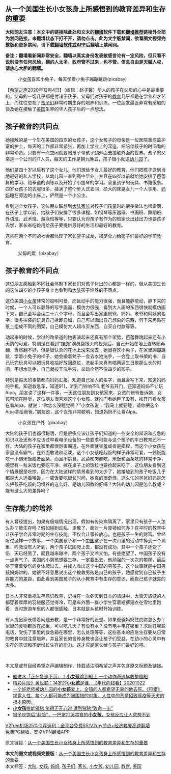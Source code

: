  <h2>从一个美国生长小女孩身上所感悟到的教育差异和生存的重要</h2> <p class="notice"><b>大陆网友注意：本文中的链接除此处和文末的<a href="https://github.com/bannedbook/fanqiang" >翻墙</a>软件下载和<a href="https://github.com/killgcd/justmysocks/blob/master/README.md">翻墙推荐</a>链接外全部为禁网链接，未翻墙状态下打不开，请勿点击。此为文字版禁闻，欲看图文视频完整版和更多禁闻，请下载<a href="https://github.com/bannedbook/fanqiang">翻墙软件或APP</a>后翻墙上禁闻网。</p><p>备注：翻墙看新闻非常安全，翻墙以真实身份发表敏感言论有一定风险，但只看不说则没有任何风险，翻的人太多，政府管不过来，也不管。信息自由是天赋人权，请放心大胆的翻墙。</b></p>  <div class="entry"> <figure><figcaption>小<a href="https://www.bannedbook.org/bnews/tag/%e5%a5%b3%e5%ad%a9/" class="st_tag internal_tag" rel="tag" title="标签 女孩 下的日志">女孩</a>喜欢小兔子，每天学着小兔子蹦蹦跳跳(pixabay)</figcaption></figure> <p>【<span class='wp_keywordlink_affiliate'><a href="https://www.soundofhope.org" title="希望之声" target="_blank">希望之声</a></span>2020年12月4日】（编辑：赵子馨）华人的孩子在父母的心中是最重要的，父母的一切几乎都是付诸于孩子。父母们对孩子的<a href="https://www.bannedbook.org/bnews/tag/%e6%95%99%e8%82%b2/" class="st_tag internal_tag" rel="tag" title="标签 教育 下的日志">教育</a>几乎都是在学业和才艺上，而往往忽视了<a href="https://www.bannedbook.org/bnews/tag/%E5%AD%A9%E5%AD%90%E4%BB%AC/" class="st_tag internal_tag" rel="tag" title="标签 孩子们 下的日志">孩子们</a>非常时期生存的培养和训练。一位朋友最近非常有感触的谈及她在接触了<a href="https://www.bannedbook.org/bnews/tag/%e7%be%8e%e5%9b%bd/" class="st_tag internal_tag" rel="tag" title="标签 美国 下的日志">美国</a>生养的华人孩子后的一点想法。</p> <h2><strong>孩子教育的共同点</strong></h2> <p>她接触的是一个生在美国的四岁的女孩子，这个女孩子的母亲是一位医院重症监护室的护士，每天的工作都非常紧张，再加上学业上的深造，把陪伴孩子的时间看的非常珍贵。只要有一点空闲就要陪孩子带孩子到外面去接触外面的世界。孩子的父亲是一个公司的IT人员，每天的工作是朝九晚五，孩子很小就送<a href="https://www.bannedbook.org/bnews/tag/%e5%b9%bc%e5%84%bf%e5%9b%ad/" class="st_tag internal_tag" rel="tag" title="标签 幼儿园 下的日志">幼儿园</a>了。</p> <p>他们是四十岁以后有了这个女儿，他们想给予女儿最好的教育，他们把孩子送到当地最好的私人学校，从幼儿园一直到高中毕业。并且在四岁以前就给她安排了芭蕾舞的学习、跆拳道的训练以及开始了小提琴的学习。家里孩子的玩具、书籍很多。四岁女孩子的衣服很多，挂满了整个步入式衣间，硕大的床是女儿一个人享用，<a href="https://www.bannedbook.org/bnews/tag/%e5%a6%88%e5%a6%88/" class="st_tag internal_tag" rel="tag" title="标签 妈妈 下的日志">妈妈</a>睡在旁边的小床上，俨然是一个小公主。</p> <p>看到这个女孩子，这位朋友联想到<span class='wp_keywordlink_affiliate'><a href="https://www.bannedbook.org/" title="大陆" target="_blank">大陆</a></span><a href="https://www.bannedbook.org/bnews/tag/%E5%AE%B6%E9%95%BF/" class="st_tag internal_tag" rel="tag" title="标签 家长 下的日志">家长</a>对孩子们孩童时的很多做法也很雷同，在孩子上学以前，给孩子们安排了很多课程，如钢琴等乐器班、书画班、舞蹈班、外语班、武术班、游泳班等等，只要认为对孩子有作为的班家长出钱出力也要孩子去学，家长省吃俭用给孩子要提供最好的生活和最好的教育。</p>  <p>这些在两个不同的社会都体现了家长望子成龙，竭尽全力给孩子们最好的学前教育。</p> <figure><figcaption>父母的爱（pixabay）</figcaption></figure> <h2><strong>孩子教育的不同点</strong></h2> <p>这位朋友感触到不同社会体制下家长们对孩子付出的心都是一样的，但从美国生长的这位四岁的小孩子身上也看到和<a href="https://www.bannedbook.org/bnews/tag/%e5%a4%a7%e9%99%86/" class="st_tag internal_tag" rel="tag" title="标签 大陆 下的日志">大陆</a>孩子培养的不同点。</p> <p>这位美国<a href="https://www.bannedbook.org/bnews/tag/%E5%B0%8F%E5%A5%B3%E5%AD%A9/" class="st_tag internal_tag" rel="tag" title="标签 小女孩 下的日志">小女孩</a>非常的聪明可爱，而且动手的能力很强，而且能静能动，静下来的时候，一个人可以静静的写字画画，模仿力很强，看到大人画的东西很快就模仿画下来，自己会写会读二十六个字母，而且会写出家里爸爸、妈妈、老爷和阿姨的名字。很多拼装的玩具自己拆卸自如，自己可以画出自己想象的东西，剪下来再贴在纸上组成不同的图案，自己模仿大人超市买东西，自买自付款等等。</p> <p>动起来的时候，学过的跆拳道的她表演起来还真有那个架势，芭蕾舞跳起来还有小天鹅的可爱，特别是在看到“<span class='wp_keywordlink_affiliate'><a href="https://zh-cn.shenyunperformingarts.org/" title="神韵" target="_blank">神韵</a></span>”演员翻跟头的视频后，自己开始在地上连转圈再翻，当然翻不好，但是很认真的在地上滚来滚去，她很喜欢小兔子，在家里蹦蹦跳跳，学着小兔子的样子，她会搬着凳子一会去水池洗手，一会登上取书架的书，自己玩完玩具可以把玩具收拾好放回原位，洗起手来真有唱两遍生日歌那么长的时间，不想水洗手，自己就按干洗手液，举动全然不像四岁的孩子。</p>  <p>特别是每天的事情都向妈妈汇报，知道自己家人的名字，而且会写下来，知道妈妈的手机，知道救急车，知道911，听到门铃响不叫老爷去开门，还知道妈妈不让玩Aipa。朋友讲了这样一件事，一天这位朋友到女孩家来，女孩的爸爸告诉她，女孩可能在睡觉，这位朋友很喜欢这个小女孩，就推门看她睡了没有，推开门看女孩在看Aipa，就说：“你怎么没睡觉啊？”小女孩说：“我马上就要睡，请你把这个Aipa拿给爸爸。”朋友说，这个女孩非常聪明，知道妈妈不让看Aipa。</p> <figure><figcaption>小女孩在户外（pixabay）</figcaption></figure> <p>大陆的孩子们也都很聪明，但是很多应该让孩子们知道的一些安全的知识和应急的知识以及还有不应该过早看电子设备的一些要求可能与这个孩子的平日教育还不一样。大陆的孩子在家里都很厉害霸道，在外面就害羞或者是扭捏，而这个小女孩在家里没有霸气，在外面敢说和活泼，这个小女孩吃起饭的样子非常可爱，一顿饭能吃一小碗米饭或者面条，而且不挑食，蔬菜和肉都吃，米饭和面条吃的非常干净，碗里有一粒米饭也要吃干净，掉在桌子上的饭粒也要捡起来吃了，这位朋友看到这个情景很是吃惊，因为在大陆这样的情景看到的太少了，她接触到的孩子吃饭几乎都是大人追着喂饭，一顿饭要吃很长时间，她真的很奇怪，这么忙的爸爸妈妈是怎么把孩子吃饭的习惯养的这么好，是幼儿园教的好吗？大陆的幼儿园是怎么教呢？能有这么大的差异吗？</p> <h2><strong>生存能力的培养</strong></h2> <p>有人曾经提出，如果有极端情况出现，假如有传染病隔离了，家里只有孩子一人怎么办？能生存吗？假如碰到动乱，走散了，面对一片废墟如何办？在平时的教育中让孩子学会非常时期的生存技能，不仅会让家长放心，也是孩子一生的财富。曾经听过这样一个故事，一个美国孩子和一个<span class='wp_keywordlink_affiliate'><a href="https://www.bannedbook.org/" title="中国" target="_blank">中国</a></span>孩子在一次山里的活动中掉到一个洞里，呼救没有人听到，两个孩子试图爬上去，都没有成功，其中一个孩子还受了伤，天已经黑了，而且越来越冷，两个孩子又冷又怕，有些绝望了，中国孩子没有一点勇气了。美国的小男孩想要生存，一定要出去，他顽强的一次次的攀爬，最后终于带着受伤的身体爬出去，并找人救出这个中国的男孩子。这个故事就是中国男孩妈妈讲的，她很不好意思说出这个被救男孩是自己的孩子，她感觉到自己孩子生存能力的差距，由此看到美国孩子的从小教育中有生存的意识，而自己孩子就差的太多。</p> <p>日本人非常重视生存意识教育，记得在一次冬天到日本的旅游中，大雪天旅游的人都穿着厚厚的羽绒服还觉得冷，可是车外面一群小学生穿着短裤短衣在雪地里跑着，当时旅游车里的人都很感触，日本就是从孩时开始训练。</p>  <p>有人提出家长带着问题去教，是一个非常好的设想。如果爸爸妈妈住院你怎么办？家里的食物都放在那里，可以吃几天？有没有水？没有电手电在哪里？求助打哪些电话，受伤了家里的救急箱在哪里，怎么处理等等，这些基本的应急生存要从日常的教育中就注意培养，并且家长的言传身教也会让孩子们受益，在幼小的心灵中有生存的意识和不断增长生存的能力。这才应是家长给与孩子们最好的吧。</p> <p> </p> <p>本文章或节目经希望之声编辑制作，转载请注明希望之声并包含原文标题及链接。</p> <ul class='op-related-articles' title='相关阅读'> <li><a href='https://www.bannedbook.org/bnews/funmedia/20201124/1436032.html' target='_blank'>船进水「正在急速下沉」！<b>小女孩</b>跳到船上 一个动作奇迹拯救整艘船</a></li> <li><a href='https://www.bannedbook.org/bnews/taiwannews/20201022/1418547.html' target='_blank'>精彩片段》黄世聪：14岁的<b>小女孩</b>是谁...【年代向钱看】20201022</a></li> <li><a href='https://www.bannedbook.org/bnews/comments/20201008/1410176.html' target='_blank'>一个好老师被幼儿园的<b>小女孩</b>爱上，全镇的人都希望无辜的他去死。《狩猎》揭露人性，每个人都可能成为被围猎的对象。人性中的恶是招致瘟疫等天灾的根本原因，</a></li> <li><a href='https://www.bannedbook.org/bnews/funmedia/20201008/1410046.html' target='_blank'><b>小女孩</b>挑衅狒狒 笑得正开心时 遭到狒狒“致命一击”</a></li> <li><a href='https://www.bannedbook.org/bnews/funmedia/20200929/1405010.html' target='_blank'>猴子吃饱后“翻脸”，一巴掌打哭喂食的<b>小女孩</b>，女孩反应让人意想不到</a></li> </ul> <p class="texttj"> <a href="https://github.com/bannedbook/fanqiang/wiki/V2ray%E6%9C%BA%E5%9C%BA" target="_blank">V2free机场25%引荐返利：全平台免费SS/V2ray节点+经济套餐高速翻墙</a><br/> <a href="https://github.com/bannedbook/fanqiang/wiki/%E7%A6%81%E9%97%BB%E7%BD%91%E5%AE%89%E5%8D%93%E7%BF%BB%E5%A2%99%E6%96%B0%E9%97%BBAPP" target="_blank">免费PC翻墙、安卓VPN翻墙APP</a></p><p>原文链接：<a class="src_link"  href="https://www.soundofhope.org/post/450361" target="_blank">从一个美国生长小女孩身上所感悟到的教育差异和生存的重要</a></p> <a name='sharetosocial'></a>       <div><b>本文的图文或视频完整版</b>：<a href='https://www.bannedbook.org/bnews/comments/20201205/1442571.html'>从一个美国生长小女孩身上所感悟到的教育差异和生存的重要</a></div>  </div><!--END ENTRY--> <div class="postfooter"> <div>本文标签：<a href="https://www.bannedbook.org/bnews/tag/%e5%a4%a7%e9%99%86/" rel="tag">大陆</a>, <a href="https://www.bannedbook.org/bnews/tag/%e5%a5%b3%e5%ad%a9/" rel="tag">女孩</a>, <a href="https://www.bannedbook.org/bnews/tag/%e5%a6%88%e5%a6%88/" rel="tag">妈妈</a>, <a href="https://www.bannedbook.org/bnews/tag/%E5%AD%A9%E5%AD%90%E4%BB%AC/" rel="tag">孩子们</a>, <a href="https://www.bannedbook.org/bnews/tag/%E5%AE%B6%E9%95%BF/" rel="tag">家长</a>, <a href="https://www.bannedbook.org/bnews/tag/%E5%B0%8F%E5%A5%B3%E5%AD%A9/" rel="tag">小女孩</a>, <a href="https://www.bannedbook.org/bnews/tag/%e5%b9%bc%e5%84%bf%e5%9b%ad/" rel="tag">幼儿园</a>, <a href="https://www.bannedbook.org/bnews/tag/%e6%95%99%e8%82%b2/" rel="tag">教育</a>, <a href="https://www.bannedbook.org/bnews/tag/%e7%be%8e%e5%9b%bd/" rel="tag">美国</a></div>  </div><!--END POSTFOOTER--> 